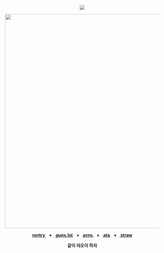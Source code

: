 <div align="center">
  
  <a href="">![](https://komarev.com/ghpvc/?username=toemuncher3000&color=e38783&label=♱&base=8970)</a>

</div>
<p align="center"> <img width="660" height="700" src="https://github.com/user-attachments/assets/377a741e-596a-461e-82b2-3b4bd394b75a" </p>


<p align="center"><b><a href="https://rentry.co/ivanalnst-"> rentry </a>⠀⭑⠀<a href="https://guns.lol/ivanz"> guns.lol </a>⠀⭑⠀<a href="https://pronouns.cc/@ivanz"> prns </a>⠀⭑⠀<a href="https://blccm.atabook.org/"> ata </a>⠀⭑⠀<a href="https://ivan-alnst.straw.page/"> straw </a>

<p align="center">같이 야오이 하자</p>

<div align="center">






